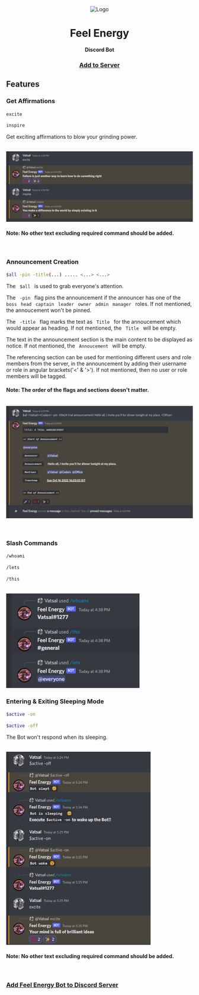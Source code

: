 <div align="center">
  <img src="./assets/bot_avatar.png" alt="Logo" width="85" height="85">
  
  # Feel Energy

  <strong>Discord Bot</strong><br>
  <h3><a href="https://discord.com/api/oauth2/authorize?client_id=1030484788001374279&permissions=534992383040&scope=bot"><strong>Add to Server</strong></a></h3>

</div>


## Features

  ### Get Affirmations

  ```sh
  excite
  ```

  ```sh
  inspire
  ```

  Get exciting affirmations to blow your grinding power.

  <br><img src="./assets/affirmations.png" alt="Image0">

  #### Note: No other text excluding required command should be added.

  <br>

  ### Announcement Creation

  ```sh
  $all -pin -title(...) ..... <...> <...>
  ```
  The &ensp;`$all`&ensp; is used to grab everyone's attention.

  The &ensp;`-pin`&ensp; flag pins the announcement if the announcer has one of the &ensp;`boss`&ensp; `head`&ensp; `captain`&ensp; `leader`&ensp; `owner`&ensp; `admin`&ensp; `manager`&ensp; roles. If not mentioned, the annoucement won't be pinned.

  The &ensp;`-title`&ensp; flag marks the text as &ensp;`Title`&ensp; for the annoucement which would appear as heading. If not mentioned, the &ensp;`Title`&ensp; will be empty.

  The text in the announcement section is the main content to be displayed as notice. If not mentioned, the &ensp;`Annoucement`&ensp; will be empty.

  The referencing section can be used for mentioning different users and role members from the server, in the announcement by adding their username or role in angular brackets('<' & '>'). If not mentioned, then no user or role members will be tagged.

  #### Note: The order of the flags and sections doesn't matter.

  <br><img src="./assets/announcement_template.png" alt="Image1">

  <br>

  ### Slash Commands

  ```sh
  /whoami
  ```

  ```sh
  /lets
  ```

  ```sh
  /this
  ```

  <br><img src="./assets/slash_commands.png" alt="Image2" width="360">
  
  
  ### Entering & Exiting Sleeping Mode

  ```sh
  $active -on
  ```

  ```sh
  $active -off
  ```

  The Bot won't respond when its sleeping.

  <br><img src="./assets/sleeping_on_off.png" alt="Image3" width="390">

  #### Note: No other text excluding required command should be added.

<br>

### [Add Feel Energy Bot to Discord Server](https://discord.com/api/oauth2/authorize?client_id=1030484788001374279&permissions=534992383040&scope=bot)

